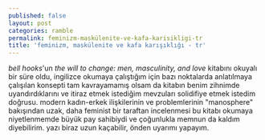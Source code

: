 ```yaml
---
published: false
layout: post
categories: ramble
permalink: feminizm-maskülenite-ve-kafa-karisikligi-tr
title: 'feminizm, maskülenite ve kafa karışıklığı - tr'
---
```

_bell hooks_'un _the will to change: men, masculinity, and love_ kitabını okuyalı bir süre oldu, ingilizce okumaya çalıştığım için bazı noktalarda anlatılmaya çalışılan konsepti tam kavrayamamış olsam da kitabın benim zihnimde uyandırdıklarını ve itiraz etmek istediğim mevzuları solidifiye etmek istedim doğrusu. modern kadın-erkek ilişkilerinin ve problemlerinin "manosphere" bakışından uzak, daha feminist bir taraftan incelenmesi bu kitabı okumaya niyetlenmemde büyük pay sahibiydi ve çoğunlukla memnun da kaldım diyebilirim. yazı biraz uzun kaçabilir, önden uyarımı yapayım. 